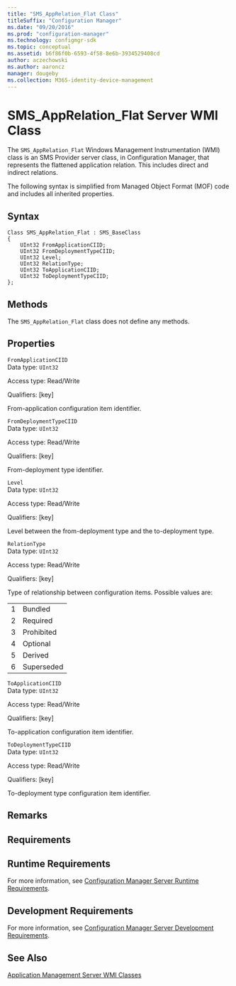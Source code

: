 ```yaml
---
title: "SMS_AppRelation_Flat Class"
titleSuffix: "Configuration Manager"
ms.date: "09/20/2016"
ms.prod: "configuration-manager"
ms.technology: configmgr-sdk
ms.topic: conceptual
ms.assetid: b6f86f0b-6593-4f58-8e6b-3934529408cd
author: aczechowski
ms.author: aaroncz
manager: dougeby
ms.collection: M365-identity-device-management
---
```

# SMS_AppRelation_Flat Server WMI Class
The `SMS_AppRelation_Flat` Windows Management Instrumentation (WMI) class is an SMS Provider server class, in Configuration Manager, that represents the flattened application relation. This includes direct and indirect relations.  

 The following syntax is simplified from Managed Object Format (MOF) code and includes all inherited properties.  

## Syntax  

```  
Class SMS_AppRelation_Flat : SMS_BaseClass  
{  
    UInt32 FromApplicationCIID;  
    UInt32 FromDeploymentTypeCIID;  
    UInt32 Level;  
    UInt32 RelationType;  
    UInt32 ToApplicationCIID;  
    UInt32 ToDeploymentTypeCIID;  
};  
```  

## Methods  
 The `SMS_AppRelation_Flat` class does not define any methods.  

## Properties  
 `FromApplicationCIID`  
 Data type: `UInt32`  

 Access type: Read/Write  

 Qualifiers: [key]  

 From-application configuration item identifier.  

 `FromDeploymentTypeCIID`  
 Data type: `UInt32`  

 Access type: Read/Write  

 Qualifiers: [key]  

 From-deployment type identifier.  

 `Level`  
 Data type: `UInt32`  

 Access type: Read/Write  

 Qualifiers: [key]  

 Level between the from-deployment type and the to-deployment type.  

 `RelationType`  
 Data type: `UInt32`  

 Access type: Read/Write  

 Qualifiers: [key]  

 Type of relationship between configuration items. Possible values are:  

|||  
|-|-|  
|1|Bundled|  
|2|Required|  
|3|Prohibited|  
|4|Optional|  
|5|Derived|  
|6|Superseded|  

 `ToApplicationCIID`  
 Data type: `UInt32`  

 Access type: Read/Write  

 Qualifiers: [key]  

 To-application configuration item identifier.  

 `ToDeploymentTypeCIID`  
 Data type: `UInt32`  

 Access type: Read/Write  

 Qualifiers: [key]  

 To-deployment type configuration item identifier.  

## Remarks  

## Requirements  

## Runtime Requirements  
 For more information, see [Configuration Manager Server Runtime Requirements](../../../develop/core/reqs/server-runtime-requirements.md).  

## Development Requirements  
 For more information, see [Configuration Manager Server Development Requirements](../../../develop/core/reqs/server-development-requirements.md).  

## See Also  
 [Application Management Server WMI Classes](../../../develop/reference/apps/application-management-server-wmi-classes.md)
